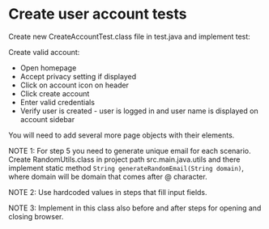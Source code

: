 # Create user account tests

Create new CreateAccountTest.class file in test.java and implement test:

Create valid account:

* Open homepage
* Accept privacy setting if displayed
* Click on account icon on header
* Click create account
* Enter valid credentials
* Verify user is created - user is logged in and user name is displayed on account sidebar

You will need to add several more page objects with their elements.

NOTE 1: For step 5 you need to generate unique email for each scenario. Create RandomUtils.class in project path src.main.java.utils and there implement static method `String generateRandomEmail(String domain)`, where domain will be domain that comes after @ character.

NOTE 2: Use hardcoded values in steps that fill input fields.

NOTE 3: Implement in this class also before and after steps for opening and closing browser.

